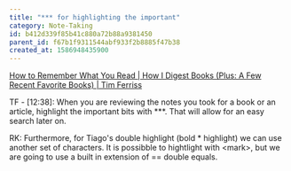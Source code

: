 ```yaml
---
title: "*** for highlighting the important"
category: Note-Taking
id: b412d339f85b41c880a72b88a9381450
parent_id: f67b1f9311544abf933f2b8885f47b38
created_at: 1586948435900
---
```


[How to Remember What You Read | How I Digest Books (Plus: A Few Recent Favorite Books) | Tim Ferriss](https://www.youtube.com/watch?v=YQOrqAKKcUQ)

TF - [12:38]: When you are reviewing the notes you took for a book or an article, highlight the important bits with ***. That will allow for an easy search later on. 

RK: Furthermore, for Tiago's double highlight (bold * highlight) we can use another set of characters. It is possibble to hightlight with \<mark>, but we are going to use a built in extension of == double equals.



                